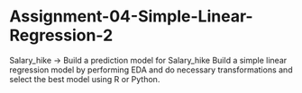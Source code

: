 # Assignment-04-Simple-Linear-Regression-2
Salary_hike -> Build a prediction model for Salary_hike Build a simple linear regression model by performing EDA and do necessary transformations and select the best model using R or Python.
